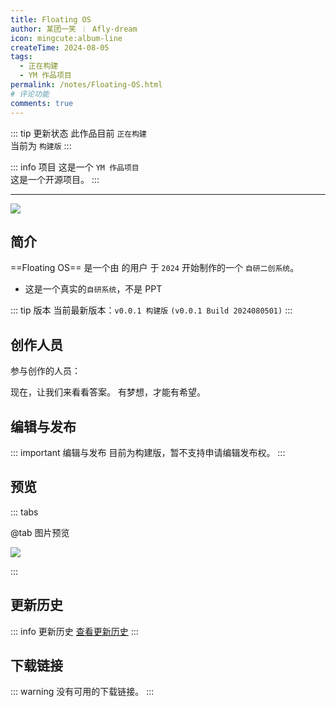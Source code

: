 ```yaml
---
title: Floating OS
author: 某团一笑 ︱ Afly-dream
icon: mingcute:album-line
createTime: 2024-08-05
tags:
  - 正在构建
  - YM 作品项目
permalink: /notes/Floating-OS.html
# 评论功能
comments: true
---
```


::: tip 更新状态
此作品目前 `正在构建`\
当前为 `构建版`
:::

::: info 项目
这是一个 `YM 作品项目`\
这是一个开源项目。
:::

---

![](https://image.youming.us.kg/ft.png)

## <Icon name="mingcute:document-line" color="currentColor" /> 简介

==Floating OS== 是一个由 <Badge text="Youming 工作室" type="tip" /> 的用户 <Badge text="Afly-dream" type="info" /> 于 `2024` 开始制作的一个 `自研二创系统`。

- 这是一个真实的`自研系统`，不是 PPT

::: tip 版本
当前最新版本：`v0.0.1 构建版` `(v0.0.1 Build 2024080501)`
:::

## <Icon name="mingcute:contacts-3-line" color="currentColor" /> 创作人员

参与创作的人员：<Badge text="某团一笑" type="info" /> <Badge text="Afly-dream" type="info" />

<LinkCard title="某团一笑" icon="https://image.youming.us.kg/tx-2.png" href="/notes/更多/工作室.html#某团一笑">
    现在，让我们来看看答案。
</LinkCard>

<LinkCard title="Afly-dream" icon="https://image.youming.us.kg/tx-3.png" href="/notes/更多/工作室.html#afly-dream">
    有梦想，才能有希望。
</LinkCard>

## <Icon name="mingcute:pencil-3-line" color="currentColor" /> 编辑与发布

::: important 编辑与发布
目前为构建版，暂不支持申请编辑发布权。
:::

## <Icon name="mingcute:eye-2-line" color="currentColor" /> 预览

::: tabs

@tab <Icon name="mingcute:pic-line" color="currentColor" /> 图片预览

![](https://image.youming.us.kg/ft-yl.png)


:::

## <Icon name="mingcute:history-anticlockwise-line" color="currentColor" /> 更新历史

::: info 更新历史
[查看更新历史](/notes/更新历史/Floating-OS.html)
:::

## <Icon name="mingcute:arrow-to-down-line" color="currentColor" /> 下载链接

::: warning
没有可用的下载链接。
:::